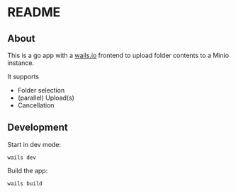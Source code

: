 # README

## About

This is a go app with a [wails.io](wails.io) frontend to upload folder contents to a Minio instance.

It supports

* Folder selection
* (parallel) Upload(s)
* Cancellation

## Development

Start in dev mode:

`wails dev` 

Build the app:

`wails build`



